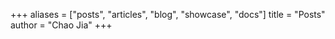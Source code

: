 +++
aliases = ["posts", "articles", "blog", "showcase", "docs"]
title = "Posts"
author = "Chao Jia"
+++
